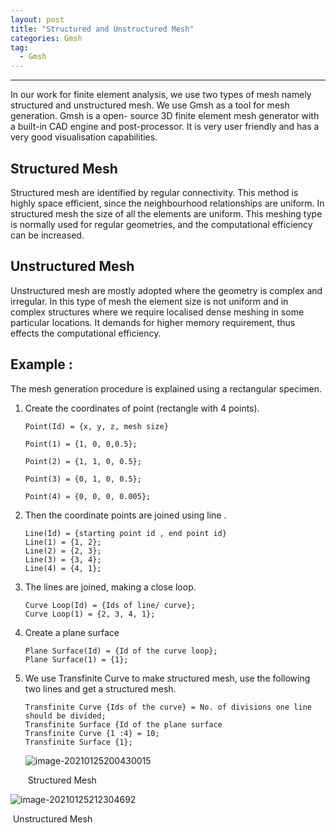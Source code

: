 ```yaml
---
layout: post
title: "Structured and Unstructured Mesh"
categories: Gmsh
tag: 
  - Gmsh
---
```

---

In our work for finite element analysis, we use two types of mesh namely structured and unstructured mesh. We use Gmsh as a tool for  mesh generation. Gmsh is a open- source 3D finite element mesh generator with a built-in CAD engine and post-processor. It is very user friendly and has a very good visualisation capabilities.

## Structured Mesh 

Structured mesh are identified by regular connectivity.  This method is highly space efficient, since the neighbourhood relationships are uniform. In structured mesh the size of all the elements are uniform. This meshing type is normally used for regular geometries, and the computational efficiency can be increased.

## Unstructured Mesh

Unstructured mesh are mostly adopted where the geometry is complex and irregular. In this type of mesh the element size is not uniform and in complex structures where we require localised dense meshing in some particular locations.  It demands for higher memory requirement, thus effects the computational efficiency.        

## Example :

The mesh generation procedure is explained using a rectangular specimen.

1. Create the coordinates of point (rectangle with 4 points).

    

   ```
   Point(Id) = {x, y, z, mesh size}
   
   Point(1) = {1, 0, 0,0.5};
   
   Point(2) = {1, 1, 0, 0.5};
   
   Point(3) = {0, 1, 0, 0.5};
   
   Point(4) = {0, 0, 0, 0.005};
   ```

2. Then the coordinate points are joined using line .

   ```
   Line(Id) = {starting point id , end point id}
   Line(1) = {1, 2};
   Line(2) = {2, 3};
   Line(3) = {3, 4};
   Line(4) = {4, 1};
   ```

3. The lines are joined, making a close loop.

   ```
   Curve Loop(Id) = {Ids of line/ curve};
   Curve Loop(1) = {2, 3, 4, 1};
   ```

4. Create a plane surface

   ```
   Plane Surface(Id) = {Id of the curve loop};
   Plane Surface(1) = {1};
   ```

5. We use Transfinite Curve to make structured mesh, use the following two lines and get a structured mesh. 

   ```
   Transfinite Curve {Ids of the curve} = No. of divisions one line should be divided;
   Transfinite Surface {Id of the plane surface
   Transfinite Curve {1 :4} = 10;
   Transfinite Surface {1};
   ```

   ![image-20210125200430015](../assets/images/image-20210125200430015.png)

   ​																				Structured Mesh



![image-20210125212304692](../assets/images/image-20210125212304692-1805652.png)

​																					Unstructured Mesh